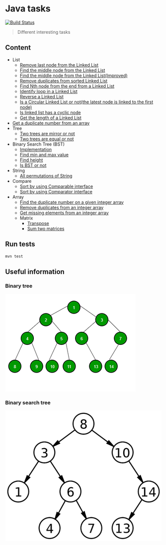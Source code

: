 # Java tasks 
[![Build Status](https://travis-ci.com/serveriev/java-tasks.svg?branch=master)](https://travis-ci.com/serveriev/java-tasks)

> Different interesting tasks

## Content
- List
  - [Remove last node from the Linked List](./src/main/java/io/lenur/list/LinkedListHelper.java#L4)
  - [Find the middle node from the Linked List](./src/main/java/io/lenur/list/LinkedListHelper.java#L19)
  - [Find the middle node from the Linked List(Improved)](./src/main/java/io/lenur/list/LinkedListHelper.java#L47)
  - [Remove duplicates from sorted Linked List](./src/main/java/io/lenur/list/LinkedListHelper.java#L67)
  - [Find Nth node from the end from a Linked List](./src/main/java/io/lenur/list/LinkedListHelper.java#L85)
  - [Identify loop in a Linked List](./src/main/java/io/lenur/list/LinkedListHelper.java#L104)
  - [Reverse a Linked List](./src/main/java/io/lenur/list/LinkedListHelper.java#L120)
  - [Is a Circular Linked List or not(the latest node is linked to the first node)](./src/main/java/io/lenur/list/LinkedListHelper.java#L136)
  - [Is linked list has a cyclic node](./src/main/java/io/lenur/list/LinkedListHelper.java#L149)
  - [Get the length of a Linked List](./src/main/java/io/lenur/list/LinkedListHelper.java#L165)
- [Get a duplicate number from an array](./src/main/java/io/lenur/DuplicateNumber.java)
- Tree
  - [Two trees are mirror or not](./src/main/java/io/lenur/tree/Tree.java#L4)
  - [Two trees are equal or not](./src/main/java/io/lenur/tree/Tree.java#L18)  
- Binary Search Tree (BST)
  - [Implementation](./src/main/java/io/lenur/bst/BinarySearchTree.java)
  - [Find min and max value](./src/main/java/io/lenur/bst/MinMax.java)
  - [Find height](./src/main/java/io/lenur/bst/HeightBST.java)
  - [Is BST or not](./src/main/java/io/lenur/bst/IsBST.java)
- String
  - [All permutations of String](src/main/java/io/lenur/string/Permutation.java)
- Compare
  - [Sort by using Comparable interface](src/main/java/io/lenur/compare/Person.java)
  - [Sort by using Comparator interface](src/main/java/io/lenur/compare/ByMoneyComparator.java)
- Array
  - [Find the duplicate number on a given integer array](src/main/java/io/lenur/array/ArrayHelper.java#L4)
  - [Remove duplicates from an integer array](src/main/java/io/lenur/array/ArrayHelper.java#L16)
  - [Get missing elements from an integer array](src/main/java/io/lenur/array/ArrayHelper.java#L39)
  - Matrix
      - [Transpose](src/main/java/io/lenur/array/MatrixHelper.java#L4)
      - [Sum two matrices](src/main/java/io/lenur/array/MatrixHelper.java#L16)

## Run tests

```sh
mvn test
```

## Useful information

### Binary tree
![Binary tree](img/binary_tree.png)

### Binary search tree
![Binary search tree](img/binary_search_tree.png)
